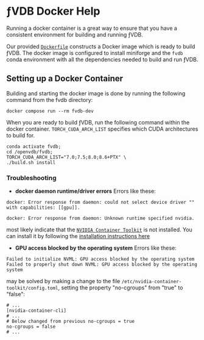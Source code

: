 # ƒVDB Docker Help

Running a docker container is a great way to ensure that you have a consistent environment for building and running ƒVDB.

Our provided [`Dockerfile`](../../Dockerfile) constructs a Docker image which is ready to build ƒVDB.  The docker image is configured to install miniforge and the `fvdb` conda environment with all the dependencies needed to build and run ƒVDB.

## Setting up a Docker Container

Building and starting the docker image is done by running the following command from the fvdb directory:
```shell
docker compose run --rm fvdb-dev
```

When you are ready to build ƒVDB, run the following command within the docker container.  `TORCH_CUDA_ARCH_LIST` specifies which CUDA architectures to build for.
```shell
conda activate fvdb;
cd /openvdb/fvdb;
TORCH_CUDA_ARCH_LIST="7.0;7.5;8.0;8.6+PTX" \
./build.sh install
```

### Troubleshooting

* **docker daemon runtime/driver errors**
Errors like these:
```shell
docker: Error response from daemon: could not select device driver "" with capabilities: [[gpu]].
```
```shell
docker: Error response from daemon: Unknown runtime specified nvidia.
```
most likely indicate that the [`NVIDIA Container Toolkit`](https://docs.nvidia.com/datacenter/cloud-native/container-toolkit/latest/index.html) is not installed.
You can install it by following the [installation instructions here](https://docs.nvidia.com/datacenter/cloud-native/container-toolkit/latest/install-guide.html)

* **GPU access blocked by the operating system**
Errors like these:
```shell
Failed to initialize NVML: GPU access blocked by the operating system
Failed to properly shut down NVML: GPU access blocked by the operating system
```
may be solved by making a change to the file `/etc/nvidia-container-toolkit/config.toml`, setting
the property "no-cgroups" from "true" to "false":

```
# ...
[nvidia-container-cli]
# ...
# Below changed from previous no-cgroups = true
no-cgroups = false
# ...
```
